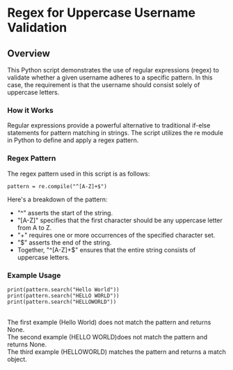 # Regex for Uppercase Username Validation
## Overview
This Python script demonstrates the use of regular expressions (regex) to validate whether a given username adheres to a specific pattern. In this case, the requirement is that the username should consist solely of uppercase letters.

### How it Works
Regular expressions provide a powerful alternative to traditional if-else statements for pattern matching in strings. The script utilizes the re module in Python to define and apply a regex pattern.

### Regex Pattern
The regex pattern used in this script is as follows:

```
pattern = re.compile("^[A-Z]+$")
```

Here's a breakdown of the pattern:

+ "^" asserts the start of the string.
+ "[A-Z]" specifies that the first character should be any uppercase letter from A to Z.
+ "+" requires one or more occurrences of the specified character set.
+ "$" asserts the end of the string.
+ Together, "^[A-Z]+$" ensures that the entire string consists of uppercase letters.

### Example Usage
```
print(pattern.search("Hello World"))
print(pattern.search("HELLO WORLD"))
print(pattern.search("HELLOWORLD"))
```
<br/>
The first example (Hello World) does not match the pattern and returns None.<br/>
The second example (HELLO WORLD)does not match the pattern and returns None.<br/>
The third example (HELLOWORLD) matches the pattern and returns a match object.<br/>
